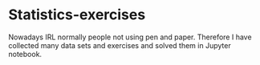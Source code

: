 # Statistics-exercises
Nowadays IRL normally people not using pen and paper. Therefore I have collected many data sets and exercises and solved them in Jupyter notebook.
